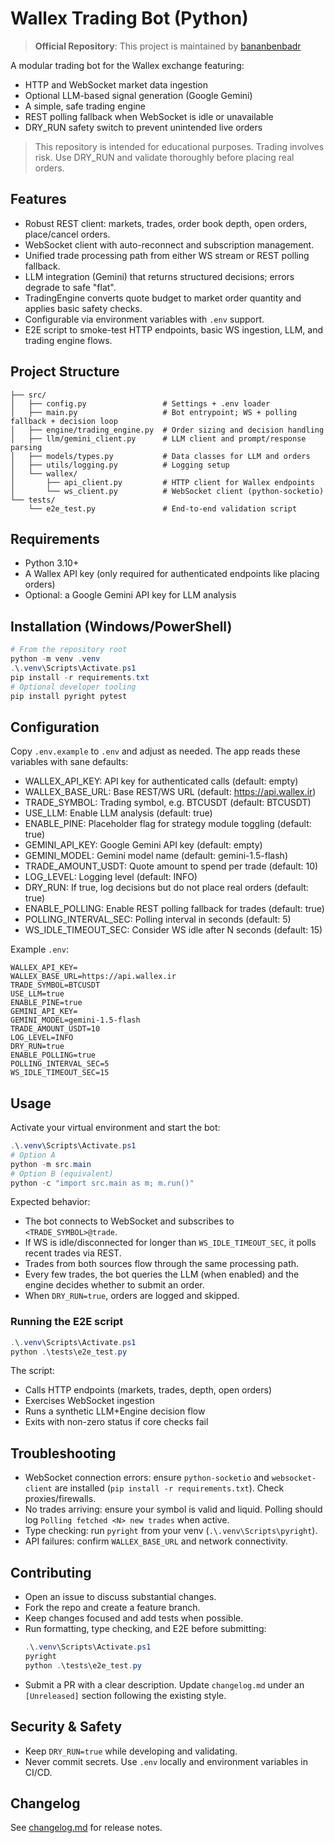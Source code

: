 # Wallex Trading Bot (Python)

> **Official Repository**: This project is maintained by [bananbenbadr](https://github.com/bananbenbadr)

A modular trading bot for the Wallex exchange featuring:
- HTTP and WebSocket market data ingestion
- Optional LLM-based signal generation (Google Gemini)
- A simple, safe trading engine
- REST polling fallback when WebSocket is idle or unavailable
- DRY_RUN safety switch to prevent unintended live orders

> This repository is intended for educational purposes. Trading involves risk. Use DRY_RUN and validate thoroughly before placing real orders.

## Features
- Robust REST client: markets, trades, order book depth, open orders, place/cancel orders.
- WebSocket client with auto-reconnect and subscription management.
- Unified trade processing path from either WS stream or REST polling fallback.
- LLM integration (Gemini) that returns structured decisions; errors degrade to safe "flat".
- TradingEngine converts quote budget to market order quantity and applies basic safety checks.
- Configurable via environment variables with `.env` support.
- E2E script to smoke-test HTTP endpoints, basic WS ingestion, LLM, and trading engine flows.

## Project Structure
```
├── src/
│   ├── config.py                 # Settings + .env loader
│   ├── main.py                   # Bot entrypoint; WS + polling fallback + decision loop
│   ├── engine/trading_engine.py  # Order sizing and decision handling
│   ├── llm/gemini_client.py      # LLM client and prompt/response parsing
│   ├── models/types.py           # Data classes for LLM and orders
│   ├── utils/logging.py          # Logging setup
│   └── wallex/
│       ├── api_client.py         # HTTP client for Wallex endpoints
│       └── ws_client.py          # WebSocket client (python-socketio)
└── tests/
    └── e2e_test.py               # End-to-end validation script
```

## Requirements
- Python 3.10+
- A Wallex API key (only required for authenticated endpoints like placing orders)
- Optional: a Google Gemini API key for LLM analysis

## Installation (Windows/PowerShell)
```powershell
# From the repository root
python -m venv .venv
.\.venv\Scripts\Activate.ps1
pip install -r requirements.txt
# Optional developer tooling
pip install pyright pytest
```

## Configuration
Copy `.env.example` to `.env` and adjust as needed. The app reads these variables with sane defaults:

- WALLEX_API_KEY: API key for authenticated calls (default: empty)
- WALLEX_BASE_URL: Base REST/WS URL (default: https://api.wallex.ir)
- TRADE_SYMBOL: Trading symbol, e.g. BTCUSDT (default: BTCUSDT)
- USE_LLM: Enable LLM analysis (default: true)
- ENABLE_PINE: Placeholder flag for strategy module toggling (default: true)
- GEMINI_API_KEY: Google Gemini API key (default: empty)
- GEMINI_MODEL: Gemini model name (default: gemini-1.5-flash)
- TRADE_AMOUNT_USDT: Quote amount to spend per trade (default: 10)
- LOG_LEVEL: Logging level (default: INFO)
- DRY_RUN: If true, log decisions but do not place real orders (default: true)
- ENABLE_POLLING: Enable REST polling fallback for trades (default: true)
- POLLING_INTERVAL_SEC: Polling interval in seconds (default: 5)
- WS_IDLE_TIMEOUT_SEC: Consider WS idle after N seconds (default: 15)

Example `.env`:
```env
WALLEX_API_KEY=
WALLEX_BASE_URL=https://api.wallex.ir
TRADE_SYMBOL=BTCUSDT
USE_LLM=true
ENABLE_PINE=true
GEMINI_API_KEY=
GEMINI_MODEL=gemini-1.5-flash
TRADE_AMOUNT_USDT=10
LOG_LEVEL=INFO
DRY_RUN=true
ENABLE_POLLING=true
POLLING_INTERVAL_SEC=5
WS_IDLE_TIMEOUT_SEC=15
```

## Usage
Activate your virtual environment and start the bot:
```powershell
.\.venv\Scripts\Activate.ps1
# Option A
python -m src.main
# Option B (equivalent)
python -c "import src.main as m; m.run()"
```

Expected behavior:
- The bot connects to WebSocket and subscribes to `<TRADE_SYMBOL>@trade`.
- If WS is idle/disconnected for longer than `WS_IDLE_TIMEOUT_SEC`, it polls recent trades via REST.
- Trades from both sources flow through the same processing path.
- Every few trades, the bot queries the LLM (when enabled) and the engine decides whether to submit an order.
- When `DRY_RUN=true`, orders are logged and skipped.

### Running the E2E script
```powershell
.\.venv\Scripts\Activate.ps1
python .\tests\e2e_test.py
```
The script:
- Calls HTTP endpoints (markets, trades, depth, open orders)
- Exercises WebSocket ingestion
- Runs a synthetic LLM+Engine decision flow
- Exits with non-zero status if core checks fail

## Troubleshooting
- WebSocket connection errors: ensure `python-socketio` and `websocket-client` are installed (`pip install -r requirements.txt`). Check proxies/firewalls.
- No trades arriving: ensure your symbol is valid and liquid. Polling should log `Polling fetched <N> new trades` when active.
- Type checking: run `pyright` from your venv (`.\.venv\Scripts\pyright`).
- API failures: confirm `WALLEX_BASE_URL` and network connectivity.

## Contributing
- Open an issue to discuss substantial changes.
- Fork the repo and create a feature branch.
- Keep changes focused and add tests when possible.
- Run formatting, type checking, and E2E before submitting:
  ```powershell
  .\.venv\Scripts\Activate.ps1
  pyright
  python .\tests\e2e_test.py
  ```
- Submit a PR with a clear description. Update `changelog.md` under an `[Unreleased]` section following the existing style.

## Security & Safety
- Keep `DRY_RUN=true` while developing and validating.
- Never commit secrets. Use `.env` locally and environment variables in CI/CD.

## Changelog
See [changelog.md](./changelog.md) for release notes.